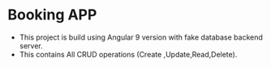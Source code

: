 # Booking APP

- This project is build using Angular 9 version with fake database backend server.
- This contains All CRUD operations (Create ,Update,Read,Delete).
 
